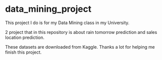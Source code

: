 # data_mining_project

This project I do is for my Data Mining class in my University.

2 project that in this repository is about rain tomorrow prediction and 
sales location prediction.

These datasets are downloaded from Kaggle. Thanks a lot for helping me finish this project.
